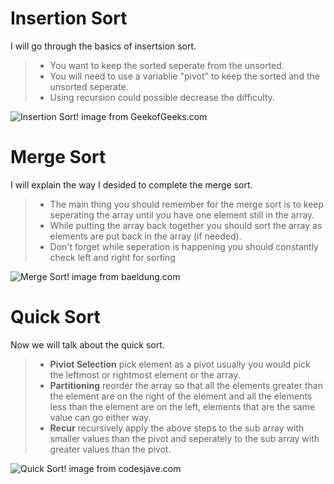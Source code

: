 # Insertion Sort

I will go through the basics of insertsion sort.

> - You want to keep the sorted seperate from the unsorted.
> - You will need to use a variablie "pivot" to keep the sorted and the unsorted seperate.
> - Using recursion could possible decrease the difficulty.

![Insertion Sort!]( https://cdncontribute.geeksforgeeks.org/wp-content/uploads/insertionsort.png "Insertion Sort")
image from GeekofGeeks.com

# Merge Sort

I will explain the way I desided to complete the merge sort.

>- The main thing you should remember for the merge sort is to keep seperating the array until you have one element still in the array.
>- While putting the array back together you should sort the array as elements are put back in the array (if needed).
>- Don't forget while seperation is happening you should constantly check left and right for sorting

![Merge Sort!]( https://www.baeldung.com/wp-content/uploads/2018/09/mergesort1.png "Merge Sort")
image from baeldung.com
# Quick Sort

Now we will talk about the quick sort.

>- **Piviot Selection** pick element as a pivot usually you would pick the leftmost or rightmost element or the array.
>- **Partitioning** reorder the array so that all the elements greater than the element are on the right of the element and all the elements less than the element are on the left, elements that are the same value can go either way.
>- **Recur** recursively apply the above steps to the sub array with smaller values than the pivot and seperately to the sub array with greater values than the pivot.

![Quick Sort!](https://codesjava.com/wp-content/uploads/2018/04/Quicksort-codesjava.png "Quick Sort")
image from codesjave.com
